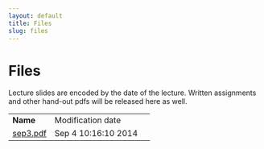 ```yaml
---
layout: default
title: Files
slug: files
---
```


Files
=====

Lecture slides are encoded by the date of the lecture. Written assignments and other hand-out pdfs will be released here as well.

<table> <tr> <td><b>Name</b><td>Modification date</td><td> <tr><td><a href="files/sep3.pdf">sep3.pdf</td></td><td>Sep 4 10:16:10 2014</td></tr> <!-- generated --></table>
